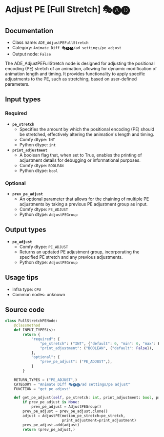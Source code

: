 # Adjust PE [Full Stretch] 🎭🅐🅓
## Documentation
- Class name: `ADE_AdjustPEFullStretch`
- Category: `Animate Diff 🎭🅐🅓/ad settings/pe adjust`
- Output node: `False`

The ADE_AdjustPEFullStretch node is designed for adjusting the positional encoding (PE) stretch of an animation, allowing for dynamic modification of animation length and timing. It provides functionality to apply specific adjustments to the PE, such as stretching, based on user-defined parameters.
## Input types
### Required
- **`pe_stretch`**
    - Specifies the amount by which the positional encoding (PE) should be stretched, effectively altering the animation's length and timing.
    - Comfy dtype: `INT`
    - Python dtype: `int`
- **`print_adjustment`**
    - A boolean flag that, when set to True, enables the printing of adjustment details for debugging or informational purposes.
    - Comfy dtype: `BOOLEAN`
    - Python dtype: `bool`
### Optional
- **`prev_pe_adjust`**
    - An optional parameter that allows for the chaining of multiple PE adjustments by taking a previous PE adjustment group as input.
    - Comfy dtype: `PE_ADJUST`
    - Python dtype: `AdjustPEGroup`
## Output types
- **`pe_adjust`**
    - Comfy dtype: `PE_ADJUST`
    - Returns an updated PE adjustment group, incorporating the specified PE stretch and any previous adjustments.
    - Python dtype: `AdjustPEGroup`
## Usage tips
- Infra type: `CPU`
- Common nodes: unknown


## Source code
```python
class FullStretchPENode:
    @classmethod
    def INPUT_TYPES(s):
        return {
            "required": {
                "pe_stretch": ("INT", {"default": 0, "min": 0, "max": BIGMAX},),
                "print_adjustment": ("BOOLEAN", {"default": False}),
            },
            "optional": {
                "prev_pe_adjust": ("PE_ADJUST",),
            }
        }
    
    RETURN_TYPES = ("PE_ADJUST",)
    CATEGORY = "Animate Diff 🎭🅐🅓/ad settings/pe adjust"
    FUNCTION = "get_pe_adjust"

    def get_pe_adjust(self, pe_stretch: int, print_adjustment: bool, prev_pe_adjust: AdjustPEGroup=None):
        if prev_pe_adjust is None:
            prev_pe_adjust = AdjustPEGroup()
        prev_pe_adjust = prev_pe_adjust.clone()
        adjust = AdjustPE(motion_pe_stretch=pe_stretch,
                          print_adjustment=print_adjustment)
        prev_pe_adjust.add(adjust)
        return (prev_pe_adjust,)

```
